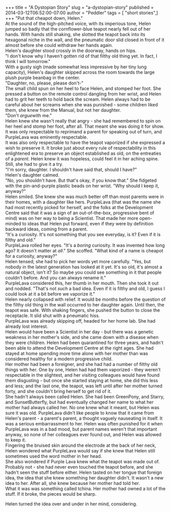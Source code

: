 +++
title = "A Dystopian Story"
slug = "a-dystopian-story"
published = 2014-03-12T06:52:00-07:00
author = "Peddler"
tags = [ "short stories",]
+++
"Put that cheapot down, Helen."  
At the sound of the high-pitched voice, with its imperious tone, Helen
jumped so badly that the cornflower-blue teapot nearly fell out of her
hands. With hands still shaking, she slotted the teapot back into its
hexagonal niche in the wall, and the pneumatic door slid closed in front
of it almost before she could withdraw her hands again.  
Helen's daughter stood crossly in the doorway, hands on hips.  
"I don't know why I haven't gotten rid of that filthy old thing yet. In
fact, I think I will tomorrow."  
With a gusty sigh (made somewhat less impressive by her tiny lung
capacity), Helen's daughter skipped across the room towards the large
plush purple beanbag in the center.  
"Daughter, no, please, please don't-"  
The small child spun on her heel to face Helen, and stomped her foot.
She pressed a button on the remote control dangling from her wrist, and
Helen had to grit her teeth to hold back the scream. Helen always had to
be careful about her screams when she was punished - some children liked
them, she knew from the Manual, but not her daughter.  
"Don't *argue*with me."  
Helen knew she wasn't really that angry - she had remembered to spin on
her heel and stomp her foot, after all. That meant she was doing it for
show. It was only respectable to reprimand a parent for speaking out of
turn, and PurpleLava was eminently respectable.  
It was also only respectable to have the teapot vaporized if she
expressed a wish to preserve it. It broke just about every rule of
respectability in this enlightened era to preserve an object established
as old, on the entreaties of a *parent*. Helen knew it was hopeless,
could feel it in her aching spine. Still, she had to give it a try.  
"I'm sorry, daughter. I shouldn't have said that, should I have?"  
Helen's daughter calmed.  
"No, you shouldn't have. But that's okay, if you know that." She
fidgeted with the pin-and-purple plastic beads on her wrist. "Why should
I keep it, anyway?"  
Helen smiled. She knew she was much better off than most parents were in
their homes, with a daughter like hers. PurpleLava (that was the name
she had most recently picked for herself, and the folks at the
Development Centre said that it was a sign of an out-of-the-box,
progressive bent of mind) was on her way to being a Scientist. That made
her more open-minded to ideas that Helen put forward, even if they were
by definition backward ideas, coming from a parent.  
"It's a curiosity. It's not something that you see everyday, is it? Even
if it is filthy and old."  
PurpleLava rolled her eyes. "It's a *boring* curiosity. It was invented
how long ago? It doesn't matter at *all*." She scoffed. "What kind of a
name is cheapot for a curiosity, anyway?"  
Helen tensed; she had to pick her words yet more carefully. "Yes, but
nobody in the latest generation has looked at it yet. It's so old, it's
almost a natural object, isn't it? So maybe you could see something in
it that people couldn't before. And you can always rename it."  
PurpleLava considered this, her thumb in her mouth. Then she took it out
and nodded. "That's not *such* a bad idea. Even if it is filthy and old,
I guess I could look at it a bit before we vaporize it."  
Helen nearly collapsed with relief. It would be months before the
question of the filthy old thing in the wall occurred to her daughter
again. Until then, the teapot was safe. With shaking fingers, she pushed
the button to close the receptacle. It slid shut with a pneumatic
hiss.  
PurpleLava was already skipping off, headed for her home lab. She had
already lost interest.  
Helen would have been a Scientist in her day - but there was a genetic
weakness in her mother's side, and she came down with a disease when
they were children. Helen had been quarantined for three years, and
hadn't been able to attend the Development Centre at the right ages. She
had stayed at home spending more time alone with her mother than was
considered healthy for a modern progressive child.  
Her mother had been a foreigner, and she had had a number of filthy old
things with her. One by one, Helen had had them vaporized - they weren't
respectable in the slightest, and her visiting colleagues would have
found them disgusting - but once she started staying at home, she did
this less and less; and the last one, the teapot, was left until after
her mother turned forty, and she couldn't bring herself to get rid of
it.  
She hadn't always been called Helen. She had been GreenPony, and Starry,
and SunsetButterfly, but had eventually changed her name to what her
mother had always called her. No one knew what it meant, but Helen was
sure it was old. PurpleLava didn't like people to know that it came from
Helen's parent - a parent's parent, a thought vaguely nauseating in
itself. It was a serious embarrassment to her. Helen was often punished
for it when PurpleLava was in a bad mood, but parent names weren't that
important anyway, so none of her colleagues ever found out, and Helen
was allowed to keep it.  
Fingering the bruised skin around the electrode at the back of her neck,
Helen wondered what PurpleLava would say if she knew that Helen still
sometimes used the word mother in her head.  
She also wondered if Purple Lava knew what the teapot was made out of.
Probably not - she had never even touched the teapot before, and she
hadn't seen the stuff before either. Helen tasted on her tongue that
foreign idea, the idea that she knew something her daughter didn't. It
wasn't a new idea to her. After all, she knew because her mother had
told her.  
What it was was something called tchina. Her mother had owned a lot of
the stuff. If it broke, the pieces would be sharp.

Helen turned the idea over and under in her mind, considering.
